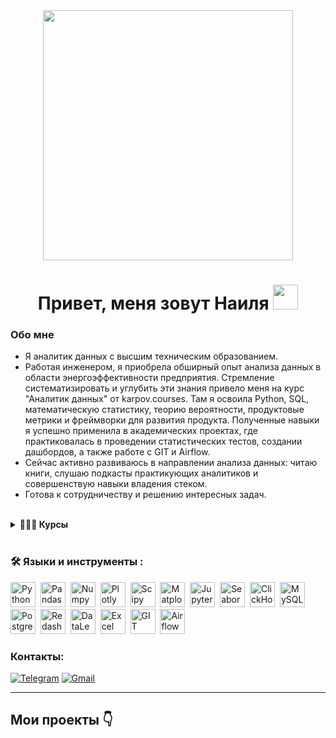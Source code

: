 <div id="header" align="center">
  <img src="https://media4.giphy.com/media/v1.Y2lkPTc5MGI3NjExMWtjNXowMnp6YTI2enYwaTZ2cTJjY3E3MGhodHc5OTA4dnRsZ2h3OSZlcD12MV9pbnRlcm5hbF9naWZfYnlfaWQmY3Q9Zw/Kiv5nG7F5ftiB4uRFH/giphy.gif" width='400'/>

<h1 align="center"> Привет, меня зовут Наиля <img src="https://media.giphy.com/media/hvRJCLFzcasrR4ia7z/giphy.gif" width="40"></h1>
</div>

### Обо мне
- Я аналитик данных с высшим техническим образованием.    
- Работая инженером, я приобрела обширный опыт анализа данных в области энергоэффективности предприятия. Стремление систематизировать и углубить эти знания привело меня на курс "Аналитик данных" от karpov.courses. Там я освоила Python, SQL, математическую статистику, теорию вероятности, продуктовые метрики и фреймворки для развития продукта. Полученные навыки я успешно применила в академических проектах, где практиковалась в проведении статистических тестов, создании дашбордов, а также работе с GIT и Airflow.  
- Сейчас активно развиваюсь в направлении анализа данных: читаю книги, слушаю подкасты практикующих аналитиков и совершенствую навыки владения стеком.
- Готова к сотрудничеству и решению интересных задач.




<br>
<details>	   
  <summary><b>👨‍🎓📑 Курсы</b></summary>
  
  "Аналитик данных" (KARPOV.COURSES). Скоро здесь будет ссылка на сертификат <br>
  "Симулятор SQL" (KARPOV.COURSES). [Сертификат можно посмотреть тут](https://lab.karpov.courses/certificate/931b7a31-cb6b-46ff-96d4-3053295377d2/) <br>
  "Основы Python" (KARPOV.COURSES). [Сертификат можно посмотреть тут](https://lab.karpov.courses/certificate/aba18940-ebe1-48d6-967d-f928d940b36d/) <br>
  "Математика для Data Science" (KARPOV.COURSES). [Сертификат можно посмотреть тут](https://lab.karpov.courses/certificate/cee674a8-132d-4d5b-ae22-e60ac35f7f82/) <br>
  "Поколение Python": курс для начинающих (Stepik). [Сертификат можно посмотреть тут](https://stepik.org/cert/2877435) <br>
  "Практикум по статистике на Python" (Stepik). [Сертификат можно посмотреть тут](https://stepik.org/cert/2926506) <br>
  "Введение в SQL" (Stepik). [Сертификат можно посмотреть тут](https://stepik.org/cert/2907255) <br>


  
</details>
<br>

### :hammer_and_wrench: Языки и инструменты :
<div>
  <img src="https://img.shields.io/badge/python-white?logo=python&style=for-the-badge" title="Python" alt="Python" height="40"/>&nbsp;
  <img src="https://img.shields.io/badge/pandas-white?logo=pandas&logoColor=blue&style=for-the-badge" title="Pandas" alt="Pandas" height="40"/>&nbsp;
  <img src="https://img.shields.io/badge/numpy-white?logo=numpy&logoColor=blue&style=for-the-badge" title="Numpy" alt="Numpy" height="40"/>&nbsp;
  <img src="https://img.shields.io/badge/plotly-white?logo=plotly&logoColor=blue&style=for-the-badge" title="Plotly" alt="Plotly" height="40"/>&nbsp;
  <img src="https://img.shields.io/badge/Scipy-white?logo=Scipy&logoColor=black&style=for-the-badge" title="Scipy" alt="Scipy" height="40"/>&nbsp;
  <img src="https://img.shields.io/badge/Matplotlib-white?logo=Matplotlib&style=for-the-badge" title="Matplotlib" alt="Matplotlib" height="40"/>&nbsp;
  <img src="https://img.shields.io/badge/Jupyter_notebook-white?logo=Jupyter&style=for-the-badge" title="Jupyter" alt="Jupyter" height="40"/>&nbsp;
  <img src="https://img.shields.io/badge/Seaborn-white?logo=seaborn&style=for-the-badge" title="Seaborn" alt="Seaborn" height="40"/>&nbsp;
  <img src="https://img.shields.io/badge/Clickhouse-white?logo=Clickhouse&style=for-the-badge" title="ClickHouse" alt="ClickHouse" height="40"/>&nbsp;
  <img src="https://img.shields.io/badge/mySQL-white?logo=mySQL&s&style=for-the-badge" title="MySQL"  alt="MySQL" height="40"/>&nbsp;
  <img src="https://img.shields.io/badge/PostgreSQL-white?logo=PostgreSQL&s&style=for-the-badge" title="PostgreSQL" alt="PostgreSQL" height="40"/>&nbsp;
  <img src="https://img.shields.io/badge/redash-white?logo=redash&logoColor=black&style=for-the-badge" title="Redash" alt="Redash" height="40"/>&nbsp;
  <img src="https://img.shields.io/badge/DataLens-white?logo=DataLens&s&logoColor=yellow&style=for-the-badge" title="DataLens" alt="DataLens" height="40"/>&nbsp;
  <img src="https://img.shields.io/badge/Excel-white?logo=Excel&logoColor=black&style=for-the-badge" title="Excel" alt="Excel" height="40"/>&nbsp;
  <img src="https://img.shields.io/badge/-GIT-FFF?style=for-the-badge&logo=GIT" title="GIT" alt="GIT" height="40"/>&nbsp;
  <img src="https://img.shields.io/badge/Airflow-white?logo=Airflow&style=for-the-badge" title="Airflow" alt="Airflow" height="40"/>&nbsp;
  
  
  
</div>


### Контакты:

<a href="">[![Telegram](https://img.shields.io/badge/Telegram-2CA5E0?style=for-the-badge&logo=telegram&logoColor=white)](https://t.me/Nelya_Galina)</a>
<a href="">[![Gmail](https://img.shields.io/badge/Gmail-D14836?style=for-the-badge&logo=gmail&logoColor=white)](mailto:miam37577@gmail.com)</a>


  
---
<h2>Мои проекты 👇</h2>







<!--
**NailyaGalina/NailyaGalina** is a ✨ _special_ ✨ repository because its `README.md` (this file) appears on your GitHub profile.

Here are some ideas to get you started:

- 🔭 I’m currently working on ...
- 🌱 I’m currently learning ...
- 👯 I’m looking to collaborate on ...
- 🤔 I’m looking for help with ...
- 💬 Ask me about ...
- 📫 How to reach me: ...
- 😄 Pronouns: ...
- ⚡ Fun fact: ...
-->

